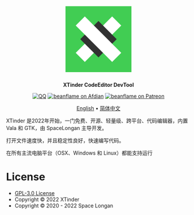 <div align="center">
<h1><img src="xtinder-logo/xtinder-logo.svg" width = "180" height = "180"/></h1>

**XTinder CodeEditor DevTool**

<a href="https://jq.qq.com/?_wv=1027&k=xh0mFlcn"><img src="https://img.shields.io/badge/chat-on QQ-3AABE3.svg??logo=QQ" alt="QQ" /></a>
<a href="https://afdian.net/@beanflame"><img src="https://img.shields.io/badge/Afdian-Donate-936BE5.svg?logo=Afdian" alt="beanflame on Afdian"></a>
<a href="https://www.patreon.com/beanflame"><img src="https://img.shields.io/badge/patreon-Donate-FF424D.svg?logo=patreon" alt="beanflame on Patreon"></a>

[English](README_en-US.md) • [简体中文](README_zh-CN.md)

</div>

XTinder 是2022年开始，一门免费、开源、轻量级、跨平台、代码编辑器，内置 Vala 和 GTK，由 SpaceLongan 主导开发。

打开文件速度快，并且稳定性良好，快速编写代码。

在所有主流电脑平台（OSX、Windows 和 Linux）都能支持运行




# License
* [GPL-3.0 License](./LICENSE)
* Copyright © 2022 XTinder
* Copyright © 2020 - 2022 Space Longan
